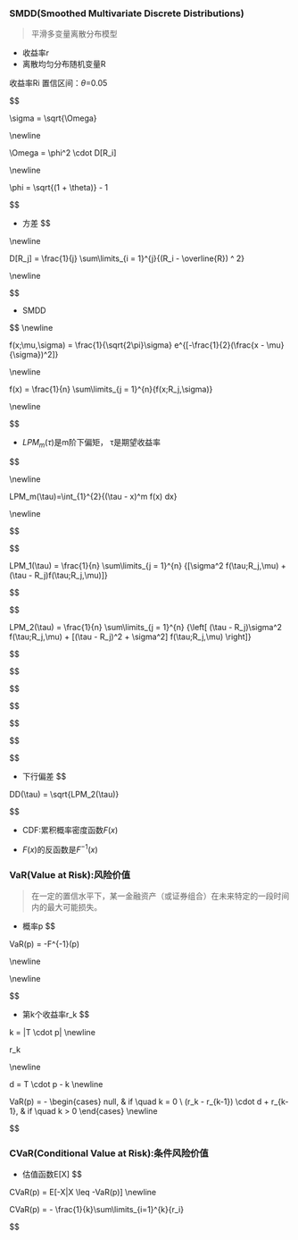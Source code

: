 

### SMDD(Smoothed Multivariate Discrete Distributions)
> 平滑多变量离散分布模型


- 收益率r
- 离散均匀分布随机变量R


收益率Ri
置信区间：$\theta$=0.05


$$




\sigma = \sqrt{\Omega}

\newline

\Omega = \phi^2 \cdot D[R_i]


\newline

\phi = \sqrt{(1 + \theta)} - 1 

$$
- 方差
$$

\newline

D[R_j] = \frac{1}{j} \sum\limits_{i = 1}^{j}{(R_i - \overline{R}) ^ 2}

\newline

$$

- SMDD

$$
\newline

f(x;\mu,\sigma) = \frac{1}{\sqrt{2\pi}\sigma}  e^{[-\frac{1}{2}(\frac{x - \mu}{\sigma})^2]}

\newline

f(x) = \frac{1}{n} \sum\limits_{j = 1}^{n}{f(x;R_j,\sigma)}


\newline


$$



- $LPM_m(\tau)$是m阶下偏矩， τ是期望收益率

$$

\newline

LPM_m(\tau)=\int_{1}^{2}{(\tau - x)^m f(x) dx}

\newline


$$

$$

LPM_1(\tau) = \frac{1}{n} \sum\limits_{j = 1}^{n}
{[\sigma^2 f(\tau;R_j,\mu) + (\tau - R_j)f(\tau;R_j,\mu)]}

$$


$$


LPM_2(\tau) = \frac{1}{n} \sum\limits_{j = 1}^{n} {\left[
(\tau - R_j)\sigma^2 f(\tau;R_j,\mu) + [(\tau - R_j)^2 + \sigma^2] f(\tau;R_j,\mu)
\right]}

$$


$$

$$


$$

$$


$$

$$


- 下行偏差
$$

DD(\tau) = \sqrt{LPM_2(\tau)}

$$





- CDF:累积概率密度函数$F(x)$

- $F(x)$的反函数是$F^{-1}(x)$


### VaR(Value at Risk):风险价值
> 在一定的置信水平下，某一金融资产（或证券组合）在未来特定的一段时间内的最大可能损失。

- 概率p
$$

VaR(p) = -F^{-1}(p)

\newline




\newline

$$
- 第k个收益率r_k
$$

k = |T \cdot p|
\newline

r_k

\newline

d = T \cdot p - k
\newline

VaR(p) = - 
\begin{cases} 
null, & if \quad k = 0 \\ 
(r_k - r_{k-1}) \cdot d + r_{k-1}, & if \quad k > 0
\end{cases} 
\newline


$$

### CVaR(Conditional Value at Risk):条件风险价值
- 估值函数E[X]
$$

CVaR(p) = E[-X|X \leq -VaR(p)]
\newline

CVaR(p) = - \frac{1}{k}\sum\limits_{i=1}^{k}{r_i}

$$


